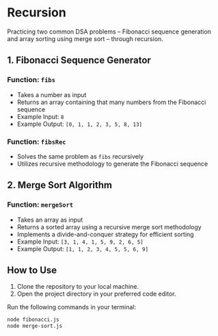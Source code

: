 # Recursion

Practicing two common DSA problems – Fibonacci sequence generation and array sorting using merge sort – through recursion.

## 1. Fibonacci Sequence Generator

### Function: `fibs`

- Takes a number as input
- Returns an array containing that many numbers from the Fibonacci sequence
- Example Input: `8`
- Example Output: `[0, 1, 1, 2, 3, 5, 8, 13]`

### Function: `fibsRec`

- Solves the same problem as `fibs` recursively
- Utilizes recursive methodology to generate the Fibonacci sequence

## 2. Merge Sort Algorithm

### Function: `mergeSort`

- Takes an array as input
- Returns a sorted array using a recursive merge sort methodology
- Implements a divide-and-conquer strategy for efficient sorting
- Example Input: `[3, 1, 4, 1, 5, 9, 2, 6, 5]`
- Example Output: `[1, 1, 2, 3, 4, 5, 5, 6, 9]`

## How to Use

1. Clone the repository to your local machine.
2. Open the project directory in your preferred code editor.

Run the following commands in your terminal:

```bash
node fibonacci.js
node merge-sort.js
````
